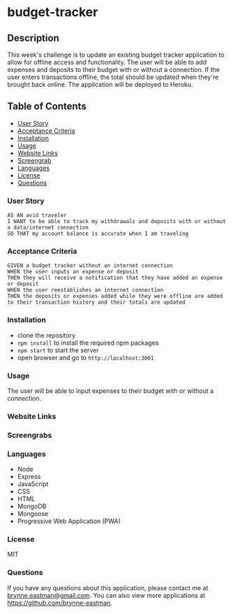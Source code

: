 # budget-tracker

## Description
This week's challenge is to update an existing budget tracker application to allow for offline access and functionality. The user will be able to add expenses and deposits to their budget with or without a connection. If the user enters transactions offline, the total should be updated when they're brought back online. The application will be deployed to Heroku.

## Table of Contents
* [User Story](#userStory)
* [Acceptance Criteria](#acceptanceCriteria)
* [Installation](*installation)
* [Usage](#usage)
* [Website Links](#websiteLinks)
* [Screengrab](#screengrab)
* [Languages](#languages)
* [License](#license)
* [Questions](questions)

### User Story
```
AS AN avid traveler
I WANT to be able to track my withdrawals and deposits with or without a data/internet connection
SO THAT my account balance is accurate when I am traveling 
```

### Acceptance Criteria
```
GIVEN a budget tracker without an internet connection
WHEN the user inputs an expense or deposit
THEN they will receive a notification that they have added an expense or deposit
WHEN the user reestablishes an internet connection
THEN the deposits or expenses added while they were offline are added to their transaction history and their totals are updated
```

### Installation
- clone the repository
- ```npm install``` to install the required npm packages
- ```npm start``` to start the server
- open browser and go to ```http://localhost:3001```

### Usage
The user will be able to input expenses to their budget with or without a connection.

### Website Links

### Screengrabs

### Languages
- Node
- Express
- JavaScript
- CSS
- HTML
- MongoDB
- Mongoose
- Progressive Web Application (PWA)

### License
MIT

### Questions
If you have any questions about this application, please contact me at brynne.eastman@gmail.com. You can also view more applications at https://github.com/brynne-eastman.

